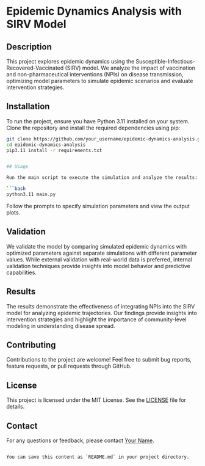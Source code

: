 # Epidemic Dynamics Analysis with SIRV Model

## Description

This project explores epidemic dynamics using the Susceptible-Infectious-Recovered-Vaccinated (SIRV) model. We analyze the impact of vaccination and non-pharmaceutical interventions (NPIs) on disease transmission, optimizing model parameters to simulate epidemic scenarios and evaluate intervention strategies.

## Installation

To run the project, ensure you have Python 3.11 installed on your system. Clone the repository and install the required dependencies using pip:

```bash
git clone https://github.com/your_username/epidemic-dynamics-analysis.git
cd epidemic-dynamics-analysis
pip3.11 install -r requirements.txt


## Usage

Run the main script to execute the simulation and analyze the results:

```bash
python3.11 main.py
```

Follow the prompts to specify simulation parameters and view the output plots.

## Validation

We validate the model by comparing simulated epidemic dynamics with optimized parameters against separate simulations with different parameter values. While external validation with real-world data is preferred, internal validation techniques provide insights into model behavior and predictive capabilities.

## Results

The results demonstrate the effectiveness of integrating NPIs into the SIRV model for analyzing epidemic trajectories. Our findings provide insights into intervention strategies and highlight the importance of community-level modeling in understanding disease spread.

## Contributing

Contributions to the project are welcome! Feel free to submit bug reports, feature requests, or pull requests through GitHub.

## License

This project is licensed under the MIT License. See the [LICENSE](LICENSE) file for details.

## Contact

For any questions or feedback, please contact [Your Name](mailto:your_email@example.com).
```

You can save this content as `README.md` in your project directory.
